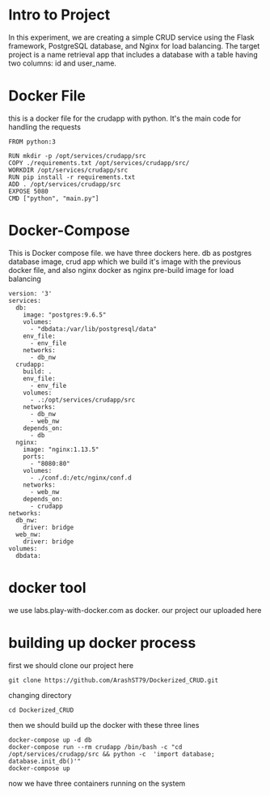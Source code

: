 # Intro to Project
In this experiment, we are creating a simple CRUD service using the Flask framework, PostgreSQL database, and Nginx for load balancing. The target project is a name retrieval app that includes a database with a table having two columns: id and user_name.

# Docker File
this is a docker file for the crudapp with python. It's the main code for handling the requests
```
FROM python:3

RUN mkdir -p /opt/services/crudapp/src
COPY ./requirements.txt /opt/services/crudapp/src/
WORKDIR /opt/services/crudapp/src
RUN pip install -r requirements.txt
ADD . /opt/services/crudapp/src
EXPOSE 5080
CMD ["python", "main.py"]
```

# Docker-Compose
This is Docker compose file. we have three dockers here. db as postgres database image, crud app which we build it's image with the previous docker file, and also nginx docker as nginx pre-build image for load balancing
```
version: '3'
services:
  db:
    image: "postgres:9.6.5"
    volumes:
      - "dbdata:/var/lib/postgresql/data"
    env_file:
      - env_file
    networks:
      - db_nw
  crudapp:
    build: .
    env_file:
      - env_file
    volumes:
      - .:/opt/services/crudapp/src
    networks:
      - db_nw
      - web_nw
    depends_on:
      - db
  nginx:
    image: "nginx:1.13.5"
    ports:
      - "8080:80"
    volumes:
      - ./conf.d:/etc/nginx/conf.d
    networks:
      - web_nw
    depends_on: 
      - crudapp
networks:
  db_nw:
    driver: bridge
  web_nw:
    driver: bridge
volumes:
  dbdata:
```
# docker tool
we use labs.play-with-docker.com as docker. our project our uploaded here

# building up docker process

first we should clone our project here

```
git clone https://github.com/ArashST79/Dockerized_CRUD.git
```

changing directory

```
cd Dockerized_CRUD
```

then we should build up the docker with these three lines
```
docker-compose up -d db
docker-compose run --rm crudapp /bin/bash -c "cd /opt/services/crudapp/src && python -c  'import database; database.init_db()'"
docker-compose up
```

now we have three containers running on the system
